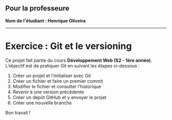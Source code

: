 ## Pour la professeure

**Nom de l'étudiant : Henrique Oliveira**

---

# Exercice : Git et le versioning

Ce projet fait partie du cours **Développement Web (S2 - 1ère année)**.  
L’objectif est de pratiquer Git en suivant les étapes ci-dessous :

1. Créer un projet et l’initialiser avec Git  
2. Créer un fichier et faire un premier commit  
3. Modifier le fichier et consulter l’historique  
4. Revenir à une version précédente  
5. Créer un dépôt GitHub et y envoyer le projet  
6. Créer une nouvelle branche

Bon travail !